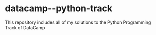 # datacamp--python-track
This repository includes all of my solutions to the  Python Programming Track of DataCamp

